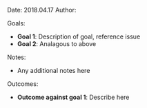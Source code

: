 Date: 2018.04.17
Author: <Author Name>

Goals:
- **Goal 1**: Description of goal, reference issue
- **Goal 2**: Analagous to above

Notes:
- Any additional notes here

Outcomes:
- **Outcome against goal 1**: Describe here
